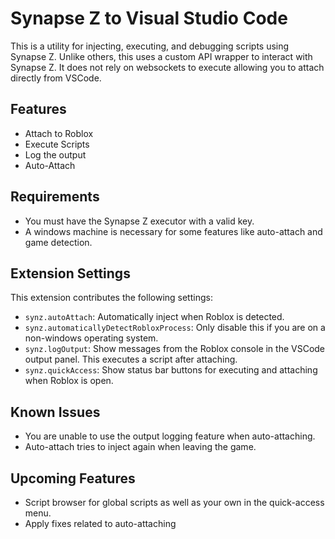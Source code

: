 # Synapse Z to Visual Studio Code

This is a utility for injecting, executing, and debugging scripts using Synapse Z. Unlike others, this uses a custom API wrapper to interact with Synapse Z. It does not rely on websockets to execute allowing you to attach directly from VSCode.

## Features

- Attach to Roblox
- Execute Scripts
- Log the output
- Auto-Attach

## Requirements

- You must have the Synapse Z executor with a valid key.
- A windows machine is necessary for some features like auto-attach and game detection.

## Extension Settings

This extension contributes the following settings:

- `synz.autoAttach`: Automatically inject when Roblox is detected.
- `synz.automaticallyDetectRobloxProcess`: Only disable this if you are on a non-windows operating system.
- `synz.logOutput`: Show messages from the Roblox console in the VSCode output panel. This executes a script after attaching.
- `synz.quickAccess`: Show status bar buttons for executing and attaching when Roblox is open.

## Known Issues

- You are unable to use the output logging feature when auto-attaching.
- Auto-attach tries to inject again when leaving the game.

## Upcoming Features

- Script browser for global scripts as well as your own in the quick-access menu.
- Apply fixes related to auto-attaching
